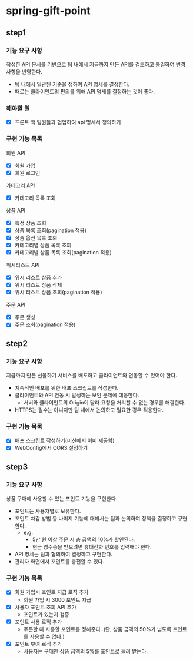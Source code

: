 # spring-gift-point
## step1
### 기능 요구 사항
작성한 API 문서를 기반으로 팀 내에서 지금까지 만든 API를 검토하고 통일하여 변경 사항을 반영한다.
- 팀 내에서 일관된 기준을 정하여 API 명세를 결정한다.
- 때로는 클라이언트의 편의를 위해 API 명세를 결정하는 것이 좋다.

### 해야할 일
- [X] 프론트 백 팀원들과 협업하여 api 명세서 정의하기

### 구현 기능 목록
회원 API
- [X] 회원 가입
- [X] 회원 로그인

카테고리 API
- [X] 카테고리 목록 조회

상품 API
- [X] 특정 상품 조회
- [X] 상품 목록 조회(pagination 적용)
- [X] 상품 옵션 목록 조회
- [X] 카테고리별 상품 목록 조회
- [X] 카테고리별 상품 목록 조회(pagination 적용)

위시리스트 API
- [X] 위시 리스트 상품 추가 
- [X] 위시 리스트 상품 삭제
- [X]  위시 리스트 상품 조회(pagination 적용)

주문 API
- [X] 주문 생성
- [X] 주문 조회(pagination 적용)

## step2
### 기능 요구 사항
지금까지 만든 선물하기 서비스를 배포하고 클라이언트와 연동할 수 있어야 한다.
- 지속적인 배포를 위한 배포 스크립트를 작성한다.
- 클라이언트와 API 연동 시 발생하는 보안 문제에 대응한다.
  - 서버와 클라이언트의 Origin이 달라 요청을 처리할 수 없는 경우를 해결한다.
- HTTPS는 필수는 아니지만 팀 내에서 논의하고 필요한 경우 적용한다.

### 구현 기능 목록
- [X] 배포 스크립트 작성하기(미션에서 이미 제공함)
- [X] WebConfig에서 CORS 설정하기

## step3
### 기능 요구 사항
상품 구매에 사용할 수 있는 포인트 기능을 구현한다.
- 포인트는 사용자별로 보유한다.
- 포인트 차감 방법 등 나머지 기능에 대해서는 팀과 논의하여 정책을 결정하고 구현한다.
  - e.g.
    - 5만 원 이상 주문 시 총 금액의 10%가 할인된다.
    - 현금 영수증을 받으려면 휴대전화 번호를 입력해야 한다.
- API 명세는 팀과 협의하여 결정하고 구현한다.
- 관리자 화면에서 포인트를 충전할 수 있다.

### 구현 기능 목록
- [X] 회원 가입시 포인트 지급 로직 추가
  - 회원 가입 시 3000 포인트 지급
- [X] 사용자 포인트 조회 API 추가
  - 포인트가 있는지 검증
- [X] 포인트 사용 로직 추가
  - 주문할 때 사용할 포인트를 정해준다. (단, 상품 금액의 50%가 넘도록 포인트를 사용할 수 없다.)
- [X] 포인트 부여 로직 추가
  - 사용자는 구매한 상품 금액의 5%를 포인트로 돌려 받는다.